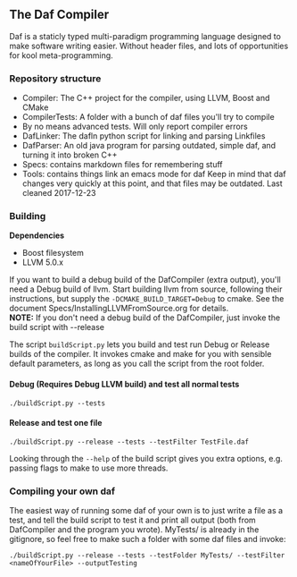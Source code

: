 ## The Daf Compiler
Daf is a staticly typed multi-paradigm programming language designed to make software writing easier. Without header files, and lots of opportunities for kool meta-programming.

### Repository structure
 - Compiler: The C++ project for the compiler, using LLVM, Boost and CMake
 - CompilerTests: A folder with a bunch of daf files you'll try to compile
  - By no means advanced tests. Will only report compiler errors
 - DafLinker: The dafln python script for linking and parsing Linkfiles
 - DafParser: An old java program for parsing outdated, simple daf, and turning it into broken C++
 - Specs: contains markdown files for remembering stuff
 - Tools: contains things link an emacs mode for daf
Keep in mind that daf changes very quickly at this point, and that files may be outdated. Last cleaned 2017-12-23


### Building
**Dependencies**
- Boost filesystem
- LLVM 5.0.x

If you want to build a debug build of the DafCompiler (extra output), you'll need a Debug build of llvm.
Start building llvm from source, following their instructions, but supply the `-DCMAKE_BUILD_TARGET=Debug` to cmake.
See the document Specs/InstallingLLVMFromSource.org for details.  
**NOTE:** If you don't need a debug build of the DafCompiler, just invoke the build script with --release

The script `buildScript.py` lets you build and test run Debug or Release builds of the compiler.
It invokes cmake and make for you with sensible default parameters, as long as you call the script from the root folder.

#### Debug (Requires Debug LLVM build) and test all normal tests
```
./buildScript.py --tests
```

#### Release and test one file
```
./buildScript.py --release --tests --testFilter TestFile.daf
```

Looking through the `--help` of the build script gives you extra options, e.g. passing flags to make to use more threads.

### Compiling your own daf
The easiest way of running some daf of your own is to just write a file as a test, and tell the build script to test it and print all output (both from DafCompiler and the program you wrote).
MyTests/ is already in the gitignore, so feel free to make such a folder with some daf files and invoke:
```
./buildScript.py --release --tests --testFolder MyTests/ --testFilter <nameOfYourFile> --outputTesting
```

